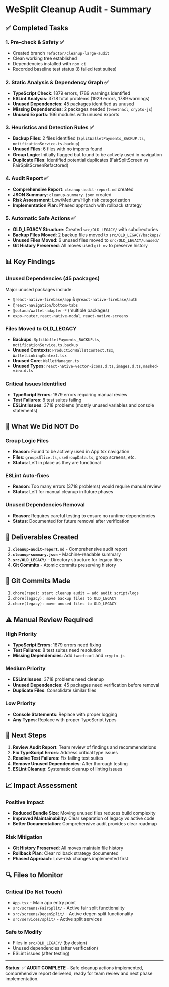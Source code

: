 # WeSplit Cleanup Audit - Summary

## ✅ Completed Tasks

### 1. Pre-check & Safety ✅
- Created branch `refactor/cleanup-large-audit`
- Clean working tree established
- Dependencies installed with `npm ci`
- Recorded baseline test status (8 failed test suites)

### 2. Static Analysis & Dependency Graph ✅
- **TypeScript Check**: 1879 errors, 1789 warnings identified
- **ESLint Analysis**: 3718 total problems (1929 errors, 1789 warnings)
- **Unused Dependencies**: 45 packages identified as unused
- **Missing Dependencies**: 2 packages needed (`tweetnacl`, `crypto-js`)
- **Unused Exports**: 166 modules with unused exports

### 3. Heuristics and Detection Rules ✅
- **Backup Files**: 2 files identified (`SplitWalletPayments_BACKUP.ts`, `notificationService.ts.backup`)
- **Unused Files**: 6 files with no imports found
- **Group Logic**: Initially flagged but found to be actively used in navigation
- **Duplicate Files**: Identified potential duplicates (FairSplitScreen vs FairSplitScreenRefactored)

### 4. Audit Report ✅
- **Comprehensive Report**: `cleanup-audit-report.md` created
- **JSON Summary**: `cleanup-summary.json` created
- **Risk Assessment**: Low/Medium/High risk categorization
- **Implementation Plan**: Phased approach with rollback strategy

### 5. Automatic Safe Actions ✅
- **OLD_LEGACY Structure**: Created `src/OLD_LEGACY/` with subdirectories
- **Backup Files Moved**: 2 backup files moved to `src/OLD_LEGACY/backups/`
- **Unused Files Moved**: 6 unused files moved to `src/OLD_LEGACY/unused/`
- **Git History Preserved**: All moves used `git mv` to preserve history

## 📊 Key Findings

### Unused Dependencies (45 packages)
Major unused packages include:
- `@react-native-firebase/app` & `@react-native-firebase/auth`
- `@react-navigation/bottom-tabs`
- `@solana/wallet-adapter-*` (multiple packages)
- `expo-router`, `react-native-modal`, `react-native-screens`

### Files Moved to OLD_LEGACY
- **Backups**: `SplitWalletPayments_BACKUP.ts`, `notificationService.ts.backup`
- **Unused Contexts**: `ProductionWalletContext.tsx`, `WalletLinkingContext.tsx`
- **Unused Core**: `WalletManager.ts`
- **Unused Types**: `react-native-vector-icons.d.ts`, `images.d.ts`, `masked-view.d.ts`

### Critical Issues Identified
- **TypeScript Errors**: 1879 errors requiring manual review
- **Test Failures**: 8 test suites failing
- **ESLint Issues**: 3718 problems (mostly unused variables and console statements)

## 🚫 What We Did NOT Do

### Group Logic Files
- **Reason**: Found to be actively used in App.tsx navigation
- **Files**: `groupsSlice.ts`, `useGroupData.ts`, group screens, etc.
- **Status**: Left in place as they are functional

### ESLint Auto-fixes
- **Reason**: Too many errors (3718 problems) would require manual review
- **Status**: Left for manual cleanup in future phases

### Unused Dependencies Removal
- **Reason**: Requires careful testing to ensure no runtime dependencies
- **Status**: Documented for future removal after verification

## 📁 Deliverables Created

1. **`cleanup-audit-report.md`** - Comprehensive audit report
2. **`cleanup-summary.json`** - Machine-readable summary
3. **`src/OLD_LEGACY/`** - Directory structure for legacy files
4. **Git Commits** - Atomic commits preserving history

## 🔄 Git Commits Made

1. `chore(repo): start cleanup audit — add audit script/logs`
2. `chore(legacy): move backup files to OLD_LEGACY`
3. `chore(legacy): move unused files to OLD_LEGACY`

## ⚠️ Manual Review Required

### High Priority
- **TypeScript Errors**: 1879 errors need fixing
- **Test Failures**: 8 test suites need resolution
- **Missing Dependencies**: Add `tweetnacl` and `crypto-js`

### Medium Priority
- **ESLint Issues**: 3718 problems need cleanup
- **Unused Dependencies**: 45 packages need verification before removal
- **Duplicate Files**: Consolidate similar files

### Low Priority
- **Console Statements**: Replace with proper logging
- **Any Types**: Replace with proper TypeScript types

## 🎯 Next Steps

1. **Review Audit Report**: Team review of findings and recommendations
2. **Fix TypeScript Errors**: Address critical type issues
3. **Resolve Test Failures**: Fix failing test suites
4. **Remove Unused Dependencies**: After thorough testing
5. **ESLint Cleanup**: Systematic cleanup of linting issues

## 📈 Impact Assessment

### Positive Impact
- **Reduced Bundle Size**: Moving unused files reduces build complexity
- **Improved Maintainability**: Clear separation of legacy vs active code
- **Better Documentation**: Comprehensive audit provides clear roadmap

### Risk Mitigation
- **Git History Preserved**: All moves maintain file history
- **Rollback Plan**: Clear rollback strategy documented
- **Phased Approach**: Low-risk changes implemented first

## 🔍 Files to Monitor

### Critical (Do Not Touch)
- `App.tsx` - Main app entry point
- `src/screens/FairSplit/` - Active fair split functionality
- `src/screens/DegenSplit/` - Active degen split functionality
- `src/services/split/` - Active split services

### Safe to Modify
- Files in `src/OLD_LEGACY/` (by design)
- Unused dependencies (after verification)
- ESLint issues (after testing)

---

**Status**: ✅ **AUDIT COMPLETE** - Safe cleanup actions implemented, comprehensive report delivered, ready for team review and next phase implementation.
